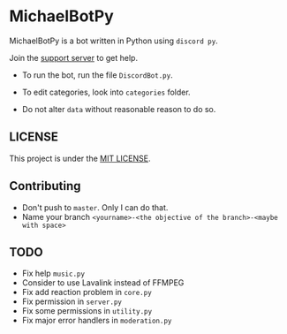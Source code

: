 # MichaelBotPy

MichaelBotPy is a bot written in Python using `discord py`.

Join the [support server](https://discord.gg/jeMeyNw) to get help.

- To run the bot, run the file `DiscordBot.py`.

- To edit categories, look into `categories` folder.

- Do not alter `data` without reasonable reason to do so.

## LICENSE

This project is under the [MIT LICENSE](https://github.com/MikeJollie2707/MichaelBotPy/blob/master/LICENSE).

## Contributing

- Don't push to `master`. Only I can do that.
- Name your branch `<yourname>-<the objective of the branch>-<maybe with space>`

## TODO

- Fix help `music.py`
- Consider to use Lavalink instead of FFMPEG
- Fix add reaction problem in `core.py`
- Fix permission in `server.py`
- Fix some permissions in `utility.py`
- Fix major error handlers in `moderation.py`
